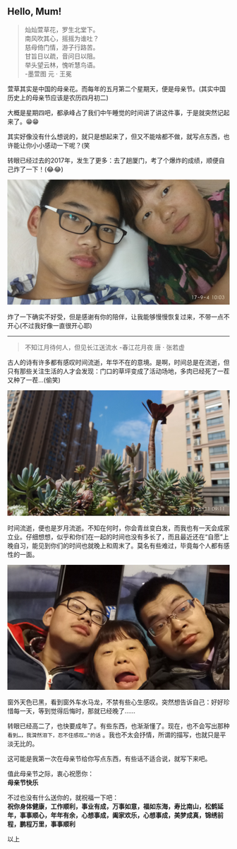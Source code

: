 ## Hello, Mum!
> 灿灿萱草花，罗生北堂下。  
> 南风吹其心，摇摇为谁吐？  
> 慈母倚门情，游子行路苦。  
> 甘旨日以疏，音问日以阻。  
> 举头望云林，愧听慧鸟语。  
> -墨萱图   元 · 王冕  

萱草其实是中国的母亲花。而每年的五月第二个星期天，便是母亲节。(其实中国历史上的母亲节应该是农历四月初二)

大概是星期四吧，都承峰占了我们中午睡觉的时间讲了讲这件事，于是就突然记起来了。😁😁

其实好像没有什么想说的，就只是想起来了，但又不能啥都不做，就写点东西，也许能让你小小感动一下呢？(笑

转眼已经过去的2017年，发生了更多：去了趟厦门，考了个爆炸的成绩，顺便自己炸了一下！(😂😂)

![IMG_20170904_100310.jpg](/data/img0.jpg)

炸了一下确实不好受，但是感谢有你的陪伴，让我能够慢慢恢复过来，不带一点不开心(不过我好像一直很开心耶)

-------

> 不知江月待何人，但见长江送流水
> -春江花月夜 唐 · 张若虚

古人的诗有许多都有感叹时间流逝，年华不在的意境。是啊，时间总是在流逝，但只有那些关注生活的人才会发现：门口的草坪变成了活动场地，多肉已经死了一茬又种了一茬…(偷笑)

![IMG_20170611_091138.jpg](/data/img1.jpg)

时间流逝，便也是岁月流逝。不知在何时，你会青丝变白发，而我也有一天会成家立业。仔细想想，似乎和你们在一起的时间也没有多长了，而且最近还在“自愿”上晚自习，能见到你们的时间也就晚上和周末了。莫名有些难过，毕竟每个人都有感性的一面。

![IMG_20170218_210122.jpg](/data/img2.jpg)

窗外天色已黑，看到窗外车水马龙，不禁有些心生感叹。突然想告诉自己：好好珍惜每一天，等到觉得后悔时，那就已经晚了……

转眼已经高二了，也快要成年了。有些东西，也渐渐懂了。现在，也不会写出那种 `看到…，我潸然泪下，忍不住感叹…"的话` 。我也不太会抒情，所谓的描写，也就只是平淡无比的。

这可能是我第一次在母亲节给你写点东西，有些话不适合说，就写下来吧。

值此母亲节之际，衷心祝愿你：  
 **母亲节快乐**  

不过也没有什么送你的，就祝福一下吧：  
**祝你身体健康，工作顺利，事业有成，万事如意，福如东海，寿比南山，松鹤延年，事事顺心，年年有余，心想事成，阖家欢乐，心想事成，美梦成真，锦绣前程，鹏程万里，事事顺利** 

以上